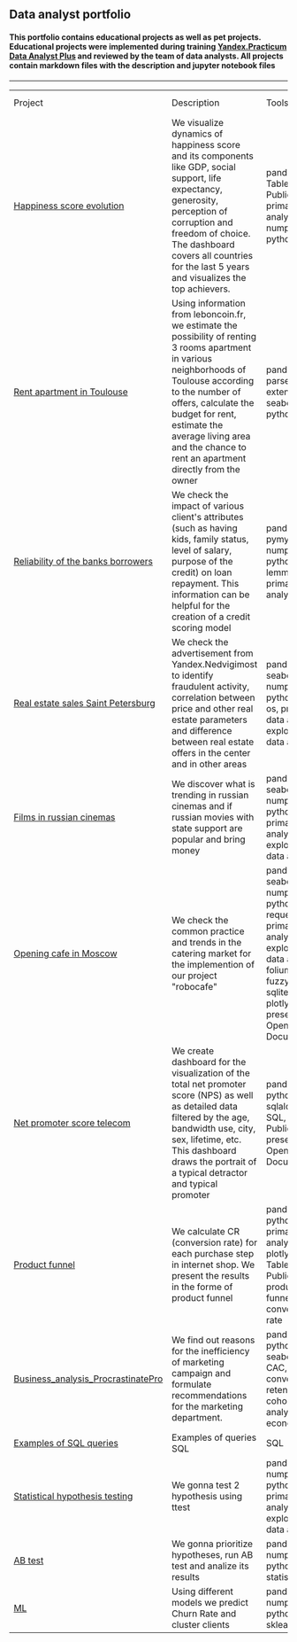 ## Data analyst portfolio
#### This portfolio contains educational projects as well as pet projects. Educational projects were implemented during training <a href="https://practicum.yandex.ru/promo/long-courses/data-analyst">Yandex.Practicum Data Analyst Plus</a> and reviewed by the team of data analysts. All projects contain markdown files with the description and jupyter notebook files
 <hr>

<table width=100% valign=top >
  <tr>
    <td width=25%>Project</td>
    <td>Description</td>
    <td width=20%>Tools</td>
   <td width=20%>Language/Type of project</td>
  </tr>
  <tr>
    <td><a href="https://github.com/EkaterinaTerentyeva/data_analyst_portfolio/tree/main/01_Evolution_of_the_happiness_score">Happiness score evolution</a></td>
    <td>We visualize dynamics of happiness score and its components like GDP, social support, life expectancy, generosity, perception of corruption and freedom of choice. The dashboard covers all countries for the last 5 years and visualizes the top achievers.</td>
    <td>pandas, Tableau Public, primary data analysis, numpy, python</td>
   <td>english/pet project</td>
  </tr>
        <tr>
    <td><a href="https://github.com/EkaterinaTerentyeva/data_analyst_portfolio/tree/main/02_Rent_apartment_in_Toulouse">Rent apartment in Toulouse</a></td>
    <td>Using information from leboncoin.fr, we  estimate the possibility of renting 3 rooms apartment in various neighborhoods of Toulouse according to the number of offers, calculate the budget for rent, estimate the average living area and  the chance to rent an apartment directly from the owner</td>
    <td>pandas, web parser extension, seaborn, python</td>
       <td>english/pet project</td>  
  </tr>
 <tr>
    <td><a href="https://github.com/EkaterinaTerentyeva/data_analyst_portfolio/tree/main/03_Reliability_of_the_bank's_borrowers">Reliability of the banks borrowers</a></td>
    <td>We check the impact of various client's attributes  (such as having kids, family status, level of salary, purpose of the credit) on loan repayment. This information can be helpful for the creation of a credit scoring model </td>
    <td>pandas, pymystem, numpy, python, lemmatization, primary data analysis</td>
       <td>russian/educational project</td>  
  </tr>
 <tr>
    <td><a href="https://github.com/EkaterinaTerentyeva/data_analyst_portfolio/tree/main/04_Real_estate_sales_Saint_Petersburg">Real estate sales Saint Petersburg</a></td>
    <td>We check the advertisement from Yandex.Nedvigimost to identify fraudulent activity, correlation between price and other real estate parameters and difference between real estate offers in the center and in other areas </td>
    <td>pandas, seaborn, numpy, python, scipy, os, primary data analysis, exploratory data analysis</td>
       <td>russian/educational project</td>  
  </tr>
 <tr>
    <td><a href="https://github.com/EkaterinaTerentyeva/data_analyst_portfolio/tree/main/05_Films_in_russian_cinemas">Films in russian cinemas</a></td>
    <td>We discover what is trending in russian cinemas and if russian movies with state support are popular and bring money </td>
    <td>pandas, seaborn, numpy, python, os, primary data analysis, exploratory data analysis</td>
       <td>russian/educational project</td>  
  </tr>
<tr>
    <td><a href="https://github.com/EkaterinaTerentyeva/data_analyst_portfolio/tree/main/06_Opening_cafe_in_Moscow">Opening cafe in Moscow</a></td>
    <td>We check the common practice and trends in the catering market for the implemention of our project "robocafe" </td>
    <td>pandas, seaborn, numpy, python, requests, primary data analysis, exploratory data analysis, folium, geopy, fuzzywuzzy, sqlite3, io, plotly, presentation Open Document
       <td>russian/educational project</td>  
  </tr>
<tr>
    <td><a href="https://github.com/EkaterinaTerentyeva/data_analyst_portfolio/tree/main/07_Net_promoter_score_telecom">Net promoter score telecom</a></td>
    <td>We create dashboard for the visualization of the total net promoter score (NPS) as well as detailed data filtered by the age, bandwidth use, city, sex, lifetime, etc. This dashboard draws the portrait of a typical detractor and typical promoter  </td>
    <td>pandas, python, sqlalchemy, SQL, Tableau Public, presentation Open Document
       <td>russian/educational project</td>  
  </tr>

 
 <tr>
    <td><a href="https://github.com/EkaterinaTerentyeva/data_analyst_portfolio/tree/main/08_Product_funnel">Product funnel</a></td>
    <td>We calculate CR (conversion rate) for each purchase step in internet shop. We present the results in the forme of product funnel </td>
    <td>pandas, python, primary data analysis, plotly, Tableau Public, product funnel, conversion rate
       <td>english/pet project</td>  
  </tr>
 
  <tr>
    <td><a href="https://github.com/EkaterinaTerentyeva/data_analyst_portfolio/tree/main/09_Business_analysis_ProcrastinatePro%2B">Business_analysis_ProcrastinatePro</a></td>
    <td>We find out reasons for the inefficiency of marketing campaign and formulate recommendations for the marketing department.</td>
    <td>pandas, python, seaborn, LTV, CAC, ROI, conversion, retention, cohort analysis, unit economy
       <td>russian/educational project</td>  
  </tr>
 
  <tr>
    <td><a href="https://github.com/EkaterinaTerentyeva/data_analyst_portfolio/tree/main/10_SQL_queries_examples">Examples of SQL queries</a></td>
    <td>Examples of queries SQL</td>
    <td>SQL
       <td>english/educational project</td>  
  </tr>
  
  <tr>
    <td><a href="https://github.com/EkaterinaTerentyeva/data_analyst_portfolio/tree/main/11_Statistical%20hypothesis%20testing">Statistical hypothesis testing</a></td>
    <td>We gonna test 2 hypothesis using ttest</td>
    <td>pandas, scipy, numpy, python, os, primary data analysis, exploratory data analysis
       <td>english/educational project</td>  
  </tr>


<tr>
    <td><a href="https://github.com/EkaterinaTerentyeva/data_analyst_portfolio/tree/main/12_AB_test">AB test</a></td>
    <td>We gonna prioritize hypotheses, run AB test and analize its results</td>
    <td>pandas, scipy, numpy, python, os, statistics
       <td>english/educational project</td>  
  </tr>
  
  <tr>
    <td><a href="https://github.com/EkaterinaTerentyeva/data_analyst_portfolio/tree/main/13_ML">ML</a></td>
    <td>Using different models we predict Churn Rate and cluster clients</td>
    <td>pandas, scipy, numpy, python, os, sklearn
       <td>english/educational project</td>  
  </tr>



 
 
 
 
